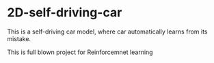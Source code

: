 # 2D-self-driving-car

This is a self-driving car model, where car automatically learns from its mistake.

This is full blown project for Reinforcemnet learning
